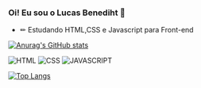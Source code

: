 ### Oi! Eu sou o Lucas Benediht 👋

- ✏ Estudando HTML,CSS e Javascript para Front-end

[![Anurag's GitHub stats](https://github-readme-stats.vercel.app/api?username=Lucas-Benediht&theme=tokyonight)](https://github.com/anuraghazra/github-readme-stats)

![HTML](https://img.shields.io/badge/HTML5-E34F26?style=for-the-badge&logo=html5&logoColor=white)
![CSS](https://img.shields.io/badge/CSS3-1572B6?style=for-the-badge&logo=css3&logoColor=white)
![JAVASCRIPT](https://img.shields.io/badge/JavaScript-323330?style=for-the-badge&logo=javascript&logoColor=F7DF1E)
       
     
[![Top Langs](https://github-readme-stats.vercel.app/api/top-langs/?username=Lucas-Benediht&layout=compact&theme=tokyonight)](https://github.com/anuraghazra/github-readme-stats)
